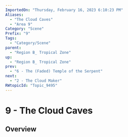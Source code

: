 ```yaml
---
ImportedOn: "Thursday, February 16, 2023 6:10:23 PM"
Aliases:
  - "The Cloud Caves"
  - "Area 9"
Category: "Scene"
Prefix: "9"
Tags:
  - "Category/Scene"
parent:
  - "Region B_ Tropical Zone"
up:
  - "Region B_ Tropical Zone"
prev:
  - "6 - The (Faded) Temple of the Serpent"
next:
  - "2 - The Cloud Maker"
RWtopicId: "Topic_9495"
---
```

# 9 - The Cloud Caves
## Overview
